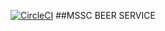 [![CircleCI](https://circleci.com/gh/Krisshna27/mssc-beer-service.svg?style=svg&circle-token=7163a1472330e781ba9a551a12a171c1fb91ef0f)](<LINK>)
##MSSC BEER SERVICE
